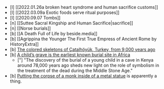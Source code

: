 
- [l] [[2022.01.26a broken heart syndrome and human sacrifice customs]]
- [l] [[2022.03.09a Exotic foods serve ritual purposes]]
- [l] [[2020.09.07 Tombs]]
- [n] [[Suttee Sacral Kingship and Human Sacrifice|sacrifice]]
- [n] [[Norse burials]]
- [b] [[A Death Full of Life by beside.media]]
- [b] [[Agrippina the Younger The First True Empress of Ancient Rome by HistoryExtra]]
- [b] [The colored skeletons of Çatalhöyük, Turkey, from 9,000 years ago](https://www.sciencedaily.com/releases/2022/03/220318110255.htm) 
- [b] [A child’s grave is the earliest known burial site in Africa](https://www.nature.com/articles/d41586-021-00805-6)
	* ["] "The discovery of the burial of a young child in a cave in Kenya around 78,000 years ago sheds new light on the role of symbolism in the treatment of the dead during the Middle Stone Age."  
- [b] [Putting the corpse of a monk inside of a metal statue](https://www.reddit.com/r/HolUp/comments/urulgn/hold_on/) is apparently a thing. 
